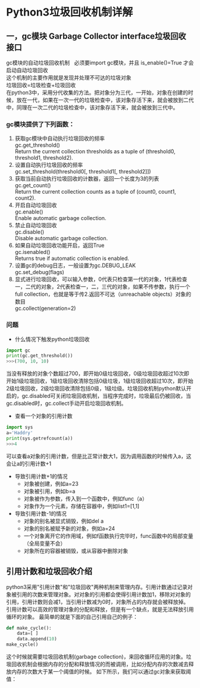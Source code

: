 # Python3垃圾回收机制详解
## 一，gc模块 Garbage Collector interface垃圾回收接口
gc模块的自动垃圾回收机制  
必须要import gc模块，并且 is_enable()=True 才会启动自动垃圾回收  
这个机制的主要作用就是发现并处理不可达的垃圾对象  
垃圾回收=垃圾检查+垃圾回收  
在python3中，采用分代收集的方法。把对象分为三代，一开始，对象在创建的时候，放在一代，如果在一次一代的垃圾检查中，该对象存活下来，就会被放到二代中，同理在一次二代的垃圾检查中，该对象存活下来，就会被放到三代中。  
### gc模块提供了下列函数：
1. 获取gc模块中自动执行垃圾回收的频率<br>
gc.get_threshold()<br>
Return the current collection thresholds as a tuple of (threshold0, threshold1, threshold2).  
2. 设置自动执行垃圾回收的频率<br>
gc.set_threshold(threshold0[, threshold1[, threshold2]])  
3. 获取当前自动执行垃圾回收的计数器，返回一个长度为3的列表  
gc.get_count()   
Return the current collection counts as a tuple of (count0, count1, count2).  
4. 开启自动垃圾回收  
gc.enable()   
Enable automatic garbage collection.  
5. 禁止自动垃圾回收  
gc.disable()   
Disable automatic garbage collection.  
6. 如果自动垃圾回收功能开启，返回True  
gc.isenabled()   
Returns true if automatic collection is enabled.   
7. 设置gc的debug日志，一般设置为gc.DEBUG_LEAK  
gc.set_debug(flags)  
8. 显式进行垃圾回收，可以输入参数，0代表只检查第一代的对象，1代表检查一，二代的对象，2代表检查一，二，三代的对象，如果不传参数，执行一个full collection，也就是等于传2.返回不可达（unreachable objects）对象的数目  
gc.collect(generation=2)
### 问题
* 什么情况下触发python垃圾回收
```python
import gc
print(gc.get_threshold())
>>>(700, 10, 10)
```
当没有释放的对象个数超过700，即开始0级垃圾回收，0级垃圾回收超过10次即开始1级垃圾回收，1级垃圾回收清除包括0级垃圾，1级垃圾回收超过10次，即开始2级垃圾回收，2级垃圾回收清除包括0级，1级垃级。垃圾回收机制python默认开启的，gc.disabled可关闭垃圾回收机制，当程序完成时，垃圾最后仍被回收，当gc.disabled时，gc.collect手动开启垃圾回收机制。
* 查看一个对象的引用计数
```python
import sys
a='Haddry'
print(sys.getrefcount(a))
>>>4
```
可以查看a对象的引用计数，但是比正常计数大1，因为调用函数的时候传入a，这会让a的引用计数+1  
* 导致引用计数+1的情况
  * 对象被创建，例如a=23
  * 对象被引用，例如b=a 
  * 对象被作为参数，传入到一个函数中，例如func（a）
  * 对象作为一个元素，存储在容器中，例如list1=[1,1]
* 导致引用计数-1的情况
  * 对象的别名被显式销毁，例如del a 
  * 对象的别名被赋予新的对象，例如a=24
  * 一个对象离开它的作用域，例如f函数执行完毕时，func函数中的局部变量（全局变量不会）
  * 对象所在的容器被销毁，或从容器中删除对象

## 引用计数和垃圾回收介绍
python3采用"引用计数"和"垃圾回收"两种机制来管理内存。引用计数通过记录对象被引用的次数来管理对象。对对象的引用都会使得引用计数加1，移除对对象的引用，引用计数则会减1，当引用计数减为0时，对象所占的内存就会被释放掉。引用计数可以高效的管理对象的分配和释放，但是有一个缺点，就是无法释放引用循环的对象。
最简单的就是下面的自己引用自己的例子：  
```python
def make_cycle():
    data=[ ]
    data.append(10)
make_cycle()
```
这个时候就需要垃圾回收机制(garbage collection)，来回收循环应用的对象。垃圾回收机制会根据内存的分配和释放情况的而被调用，比如分配内存的次数减去释放内存的次数大于某一个阈值的时候。
如下所示，我们可以通过gc对象来获取阈值：
